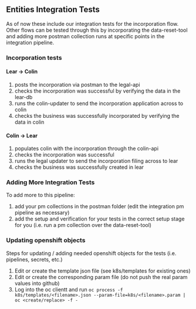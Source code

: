 ## Entities Integration Tests
As of now these include our integration tests for the incorporation flow. Other flows can be tested through this by incorporating the data-reset-tool and adding more postman collection runs at specific points in the integration pipeline.

### Incorporation tests

#### Lear -> Colin
1. posts the incorporation via postman to the legal-api
2. checks the incorporation was successful by verifying the data in the lear-db
3. runs the colin-updater to send the incorporation application across to colin
4. checks the business was successfully incorporated by verifying the data in colin

#### Colin -> Lear
1. populates colin with the incorporation through the colin-api
2. checks the incorporation was successful 
3. runs the legal updater to send the incorporation filing across to lear
4. checks the business was successfully created in lear

### Adding More Integration Tests
To add more to this pipeline:
1. add your pm collections in the postman folder (edit the integration pm pipeline as necessary)
2. add the setup and verification for your tests in the correct setup stage for you (i.e. run a pm collection over the data-reset-tool)


### Updating openshift objects
Steps for updating / adding needed openshift objects for the tests (i.e. pipelines, secrets, etc.)
1. Edit or create the template json file (see k8s/templates for existing ones)
2. Edit or create the corresponding param file (do not push the real param values into github)
3. Log into the oc clientt and run `oc process -f k8s/templates/<filename>.json --param-file=k8s/<filename>.param | oc <create/replace> -f -`
